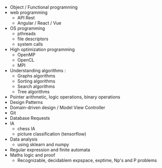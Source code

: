 - Object / Functional programming
- web programming
	- API Rest
	- Angular / React / Vue 
- OS programming   
	- pthreads   
	- file descriptors   
	- system calls    
- High optimization programming  
	- OpenMP   
	- OpenCL   
	- MPI   
- Understanding algorithms :  
	- Graphs algorithms
	- Sorting algorithms
	- Search algorithms   
	- Tree algorithms  
- Pointer arithmetic, logic operations, binary operations  
- Design Patterns  
- Domain-driven design / Model View Controller  
- Git
- Database Requests
- IA  
	- chess IA     
	- picture classification (tensorflow)  
- Data analysis  
	- using sklearn and numpy   
- Regular expression and finite automata  
- Maths logic and proof  
	- Recognizable, decidablem expspace, exptime, Np's and P problems